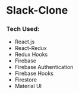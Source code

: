 # Slack-Clone

### Tech Used:
- React.js
- React-Redux
- Redux Hooks
- Firebase
- Firebase Authentication
- Firebase Hooks
- Firestore
- Material UI
